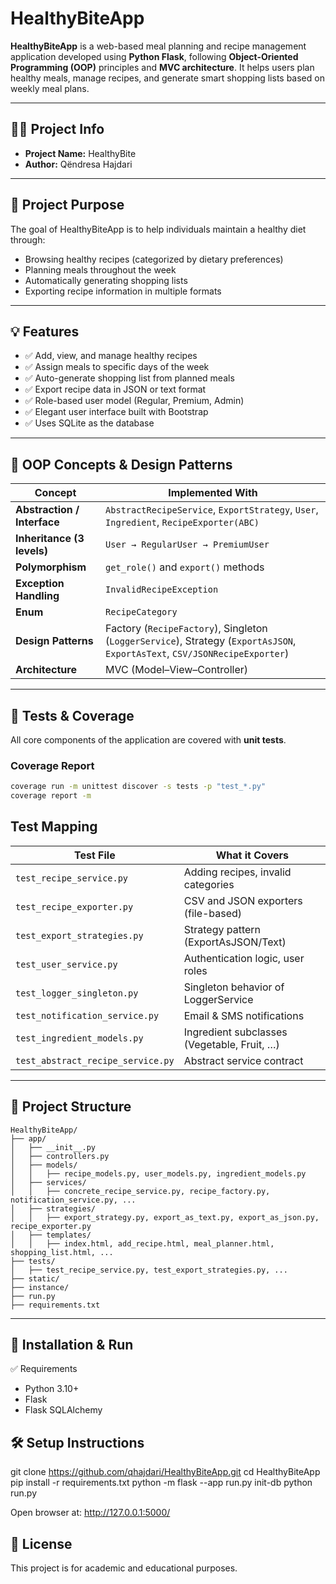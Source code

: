 # HealthyBiteApp

**HealthyBiteApp** is a web-based meal planning and recipe management application developed using **Python Flask**, following **Object-Oriented Programming (OOP)** principles and **MVC architecture**. It helps users plan healthy meals, manage recipes, and generate smart shopping lists based on weekly meal plans.

---

## 👨‍💻 Project Info
- **Project Name:** HealthyBite  
- **Author:** Qëndresa Hajdari  

---

## 🎯 Project Purpose
The goal of HealthyBiteApp is to help individuals maintain a healthy diet through:

- Browsing healthy recipes (categorized by dietary preferences)  
- Planning meals throughout the week  
- Automatically generating shopping lists  
- Exporting recipe information in multiple formats  

---

## 💡 Features
- ✅ Add, view, and manage healthy recipes  
- ✅ Assign meals to specific days of the week  
- ✅ Auto-generate shopping list from planned meals  
- ✅ Export recipe data in JSON or text format  
- ✅ Role-based user model (Regular, Premium, Admin)  
- ✅ Elegant user interface built with Bootstrap  
- ✅ Uses SQLite as the database  

---

## 🧠 OOP Concepts & Design Patterns

| Concept                     | Implemented With                                    |
|------------------------------|-----------------------------------------------------|
| **Abstraction / Interface** | `AbstractRecipeService`, `ExportStrategy`, `User`, `Ingredient`, `RecipeExporter(ABC)` |
| **Inheritance (3 levels)**  | `User → RegularUser → PremiumUser`                  |
| **Polymorphism**            | `get_role()` and `export()` methods                 |
| **Exception Handling**      | `InvalidRecipeException`                            |
| **Enum**                    | `RecipeCategory`                                    |
| **Design Patterns**         | Factory (`RecipeFactory`), Singleton (`LoggerService`), Strategy (`ExportAsJSON`, `ExportAsText`, `CSV/JSONRecipeExporter`) |
| **Architecture**            | MVC (Model–View–Controller)                         |

---

## 🧪 Tests & Coverage
All core components of the application are covered with **unit tests**.  

### Coverage Report
```bash
coverage run -m unittest discover -s tests -p "test_*.py"
coverage report -m
```
## Test Mapping

| Test File                         | What it Covers                              |
| --------------------------------- | ------------------------------------------- |
| `test_recipe_service.py`          | Adding recipes, invalid categories          |
| `test_recipe_exporter.py`         | CSV and JSON exporters (file-based)         |
| `test_export_strategies.py`       | Strategy pattern (ExportAsJSON/Text)        |
| `test_user_service.py`            | Authentication logic, user roles            |
| `test_logger_singleton.py`        | Singleton behavior of LoggerService         |
| `test_notification_service.py`    | Email & SMS notifications                   |
| `test_ingredient_models.py`       | Ingredient subclasses (Vegetable, Fruit, …) |
| `test_abstract_recipe_service.py` | Abstract service contract                   |
---

## 📁 Project Structure

```plaintext
HealthyBiteApp/
├── app/
│   ├── __init__.py
│   ├── controllers.py
│   ├── models/
│   │   ├── recipe_models.py, user_models.py, ingredient_models.py
│   ├── services/
│   │   ├── concrete_recipe_service.py, recipe_factory.py, notification_service.py, ...
│   ├── strategies/
│   │   ├── export_strategy.py, export_as_text.py, export_as_json.py, recipe_exporter.py
│   ├── templates/
│   │   ├── index.html, add_recipe.html, meal_planner.html, shopping_list.html, ...
├── tests/
│   ├── test_recipe_service.py, test_export_strategies.py, ...
├── static/
├── instance/
├── run.py
├── requirements.txt
```
---

## 🚀 Installation & Run

✅ Requirements
- Python 3.10+
- Flask
- Flask SQLAlchemy

## 🛠️ Setup Instructions

git clone https://github.com/qhajdari/HealthyBiteApp.git
cd HealthyBiteApp
pip install -r requirements.txt
python -m flask --app run.py init-db
python run.py

Open browser at:
http://127.0.0.1:5000/

## 📄 License
This project is for academic and educational purposes.
